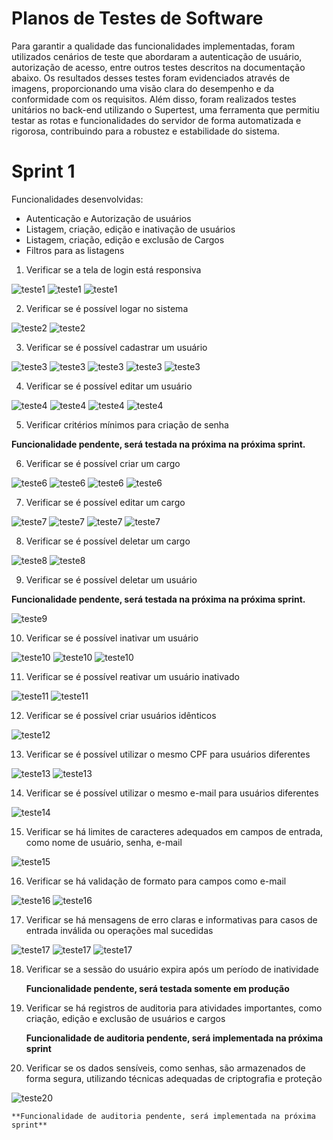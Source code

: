 # Planos de Testes de Software

Para garantir a qualidade das funcionalidades implementadas, foram utilizados cenários de teste que abordaram a autenticação de usuário, autorização de acesso, entre outros testes descritos na documentação abaixo. Os resultados desses testes foram evidenciados através de imagens, proporcionando uma visão clara do desempenho e da conformidade com os requisitos. Além disso, foram realizados testes unitários no back-end utilizando o Supertest, uma ferramenta que permitiu testar as rotas e funcionalidades do servidor de forma automatizada e rigorosa, contribuindo para a robustez e estabilidade do sistema.

# Sprint 1

Funcionalidades desenvolvidas:

- Autenticação e Autorização de usuários
- Listagem, criação, edição e inativação de usuários
- Listagem, criação, edição e exclusão de Cargos
- Filtros para as listagens

1. Verificar se a tela de login está responsiva

![teste1](img/Testes%20-%20Sprint%201/1.%20Tela%20de%20login%20responsiva%20-%20login%20no%20sistema/1.%20Laptop%20dimension.png)
![teste1](img/Testes%20-%20Sprint%201/1.%20Tela%20de%20login%20responsiva%20-%20login%20no%20sistema/1.%20Tablet%20Dimension.png)
![teste1](img/Testes%20-%20Sprint%201/1.%20Tela%20de%20login%20responsiva%20-%20login%20no%20sistema/1.2%20Tablet%20Login.png)

2. Verificar se é possível logar no sistema

![teste2](img/Testes%20-%20Sprint%201/2.%20Tela%20Login/1.%20Tela%20Login.png)
![teste2](img/Testes%20-%20Sprint%201/2.%20Tela%20Login/2.%20Tela%20Login%20-%20confirmacao.png)

3. Verificar se é possível cadastrar um usuário

![teste3](img/Testes%20-%20Sprint%201/3.%20Cadastrar%20Usu%C3%A1rio/1.%20Cadastrar%20Usu%C3%A1rio.png)
![teste3](img/Testes%20-%20Sprint%201/3.%20Cadastrar%20Usu%C3%A1rio/2.%20Cadastrar%20Usu%C3%A1rio%20-%20Tela%20inicial.png)
![teste3](img/Testes%20-%20Sprint%201/3.%20Cadastrar%20Usu%C3%A1rio/4.%20Cadastrar%20Usu%C3%A1rio%20-%20Validar%20CPF.png)
![teste3](img/Testes%20-%20Sprint%201/3.%20Cadastrar%20Usu%C3%A1rio/3.%20Cadastrar%20Usu%C3%A1rio%20-%20Tela%20cadastro.png)
![teste3](img/Testes%20-%20Sprint%201/3.%20Cadastrar%20Usu%C3%A1rio/5.%20Cadastrar%20Usu%C3%A1rio%20-%20Cadastro%20realizado.png)

4. Verificar se é possível editar um usuário

![teste4](img/Testes%20-%20Sprint%201/4.%20Editar%20Usu%C3%A1rio/1.%20Editar%20Usu%C3%A1rio.png)
![teste4](img/Testes%20-%20Sprint%201/4.%20Editar%20Usu%C3%A1rio/2.%20Editar%20Usu%C3%A1rio%20-%20E-mail%20antigo.png)
![teste4](img/Testes%20-%20Sprint%201/4.%20Editar%20Usu%C3%A1rio/3.%20Editar%20Usu%C3%A1rio%20-%20E-mail%20novo.png)
![teste4](img/Testes%20-%20Sprint%201/4.%20Editar%20Usu%C3%A1rio/4.%20Editar%20Usu%C3%A1rio%20-%20Confirmar%20edicao%20do%20e-mail.png)

5. Verificar critérios mínimos para criação de senha

**Funcionalidade pendente, será testada na próxima na próxima sprint.**

6. Verificar se é possível criar um cargo

![teste6](img/Testes%20-%20Sprint%201/6.%20Criar%20um%20cargo/1.%20Criar%20Cargo%20-%20Tela%20inicial.png)
![teste6](img/Testes%20-%20Sprint%201/6.%20Criar%20um%20cargo/2.%20Criar%20Cargo%20-%20Tela%20inicial%20-%20adicionar%20cargo.png)
![teste6](img/Testes%20-%20Sprint%201/6.%20Criar%20um%20cargo/3.%20Criar%20Cargo%20-%20Tela%20inicial%20-%20informacoes%20cargo.png)
![teste6](img/Testes%20-%20Sprint%201/6.%20Criar%20um%20cargo/4.%20Criar%20Cargo%20-%20confirmacao.png)

7. Verificar se é possível editar um cargo

![teste7](img/Testes%20-%20Sprint%201/7.%20Editar%20um%20cargo/1.%20Editar%20cargo%20-%20Tela%20inicial.png)
![teste7](img/Testes%20-%20Sprint%201/7.%20Editar%20um%20cargo/2.%20Editar%20Cargo%20-%20Antigas%20configuracoes.png)
![teste7](img/Testes%20-%20Sprint%201/7.%20Editar%20um%20cargo/3.%20Editar%20Cargo%20-%20Novas%20configuracoes.png)
![teste7](img/Testes%20-%20Sprint%201/7.%20Editar%20um%20cargo/4.%20Editar%20Cargo%20-%20Confirmacao.png)

8. Verificar se é possível deletar um cargo

![teste8](img/Testes%20-%20Sprint%201/8.%20Deletar%20um%20cargo/1.%20Deletar%20Cargo%20-%20Tela%20inicial.png)
![teste8](img/Testes%20-%20Sprint%201/8.%20Deletar%20um%20cargo/2.%20Deletar%20Cargo%20-%20Confimacao.png)

9. Verificar se é possível deletar um usuário

**Funcionalidade pendente, será testada na próxima na próxima sprint.**

![teste9](img/Testes%20-%20Sprint%201/9.%20Deletar%20um%20Usu%C3%A1rio/9.%20Deletar%20um%20Usu%C3%A1rio%20-%20Confirmacao%20da%20NAO%20delecao.png)

10. Verificar se é possível inativar um usuário

![teste10](img/Testes%20-%20Sprint%201/10.%20Inativar%20um%20Usu%C3%A1rio/1.%20Inativar%20um%20Usuario%20-%20Tela%20inicial.png)
![teste10](img/Testes%20-%20Sprint%201/10.%20Inativar%20um%20Usu%C3%A1rio/2.%20Inativar%20um%20Usuario%20-%20confirmacao%201.png)
![teste10](img/Testes%20-%20Sprint%201/10.%20Inativar%20um%20Usu%C3%A1rio/3.%20Inativar%20um%20Usuario%20-%20confirmacao%202.png)

11. Verificar se é possível reativar um usuário inativado

![teste11](img/Testes%20-%20Sprint%201/11.%20Validar%20usu%C3%A1rio%20inativo/teste11-usuarioAtivo.png)
![teste11](img/Testes%20-%20Sprint%201/11.%20Validar%20usu%C3%A1rio%20inativo/teste11-usuarioInativo.png)

12. Verificar se é possível criar usuários idênticos

![teste12](img/Testes%20-%20Sprint%201/12.%20Validar%20criacao%20usu%C3%A1rios%20identicos/teste12.png)

13. Verificar se é possível utilizar o mesmo CPF para usuários diferentes

![teste13](img/Testes%20-%20Sprint%201/13.%20%20Valirdar%20mesmo%20CPF%20para%20usu%C3%A1rios%20diferentes/teste13-cpfrepetido.png)
![teste13](img/Testes%20-%20Sprint%201/13.%20%20Valirdar%20mesmo%20CPF%20para%20usu%C3%A1rios%20diferentes/teste13.1-cpfrepetido.png)

14. Verificar se é possível utilizar o mesmo e-mail para usuários diferentes

![teste14](img/Testes%20-%20Sprint%201/14.%20Validar%20mesmo%20e-mail%20para%20usuarios%20diferentes/teste14-emailrepetido.png)

15. Verificar se há limites de caracteres adequados em campos de entrada, como nome de usuário, senha, e-mail

![teste15](img/Testes%20-%20Sprint%201/15.%20Limite%20de%20caracteres/teste15-quantcaracteres.png)

16. Verificar se há validação de formato para campos como e-mail

![teste16](img/Testes%20-%20Sprint%201/16.%20Validar%20formato%20do%20e-mail/teste16-validacaoemail.png)
![teste16](img/Testes%20-%20Sprint%201/16.%20Validar%20formato%20do%20e-mail/teste16.1-erroValidacaoemail.png)

17. Verificar se há mensagens de erro claras e informativas para casos de entrada inválida ou operações mal sucedidas

![teste17](img/Testes%20-%20Sprint%201/17.%20Validar%20entrada%20inv%C3%A1lida/teste17-camposObrigatorios.png)
![teste17](img/Testes%20-%20Sprint%201/17.%20Validar%20entrada%20inv%C3%A1lida/teste17-mensagemDeletar.png)
![teste17](img/Testes%20-%20Sprint%201/17.%20Validar%20entrada%20inv%C3%A1lida/teste17-mensagemSucesso.png)

18. Verificar se a sessão do usuário expira após um período de inatividade

    **Funcionalidade pendente, será testada somente em produção**

19. Verificar se há registros de auditoria para atividades importantes, como criação, edição e exclusão de usuários e cargos

    **Funcionalidade de auditoria pendente, será implementada na próxima sprint**

20. Verificar se os dados sensíveis, como senhas, são armazenados de forma segura, utilizando técnicas adequadas de criptografia e proteção

![teste20](img/Testes%20-%20Sprint%201/20.%20Validar%20criptografia/Teste20.jpeg)

    **Funcionalidade de auditoria pendente, será implementada na próxima sprint**
